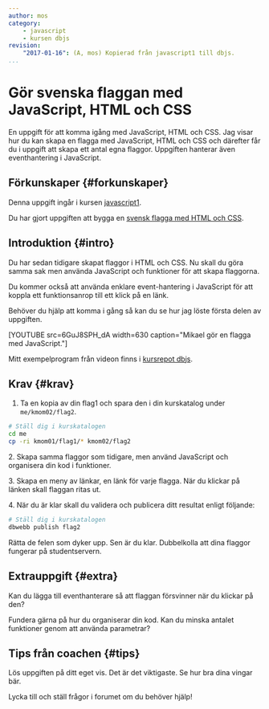```yaml
---
author: mos
category:
    - javascript
    - kursen dbjs
revision:
    "2017-01-16": (A, mos) Kopierad från javascript1 till dbjs.
...
```

Gör svenska flaggan med JavaScript, HTML och CSS
==================================

En uppgift för att komma igång med JavaScript, HTML och CSS. Jag visar hur du kan skapa en flagga med JavaScript, HTML och CSS och därefter får du i uppgift att skapa ett antal egna flaggor. Uppgiften hanterar även eventhantering i JavaScript.

<!--more-->



Förkunskaper {#forkunskaper}
-----------------------

Denna uppgift ingår i kursen [javascript1](kurser/dbjs).

Du har gjort uppgiften att bygga en [svensk flagga med HTML och CSS](uppgift/gor-svenska-flaggan-i-html-och-css-dbjs).



Introduktion {#intro}
-----------------------

Du har sedan tidigare skapat flaggor i HTML och CSS. Nu skall du göra samma sak men använda JavaScript och funktioner för att skapa flaggorna.

Du kommer också att använda enklare event-hantering i JavaScript för att koppla ett funktionsanrop till ett klick på en länk.

Behöver du hjälp att komma i gång så kan du se hur jag löste första delen av uppgiften.

[YOUTUBE src=6GuJ8SPH_dA width=630 caption="Mikael gör en flagga med JavaScript."]

Mitt exempelprogram från videon finns i [kursrepot dbjs](repo/dbjs/example/flag/flag2/).



Krav {#krav}
-----------------------

1. Ta en kopia av din flag1 och spara den i din kurskatalog under `me/kmom02/flag2`.

```bash
# Ställ dig i kurskatalogen
cd me
cp -ri kmom01/flag1/* kmom02/flag2
```

2\. Skapa samma flaggor som tidigare, men använd JavaScript och organisera din kod i funktioner.

3\. Skapa en meny av länkar, en länk för varje flagga. När du klickar på länken skall flaggan ritas ut. 

4\. När du är klar skall du validera och publicera ditt resultat enligt följande:

```bash
# Ställ dig i kurskatalogen
dbwebb publish flag2
```

Rätta de felen som dyker upp. Sen är du klar. Dubbelkolla att dina flaggor fungerar på studentservern.



Extrauppgift {#extra}
-----------------------

Kan du lägga till eventhanterare så att flaggan försvinner när du klickar på den?

Fundera gärna på hur du organiserar din kod. Kan du minska antalet funktioner genom att använda parametrar?



Tips från coachen {#tips}
-----------------------

Lös uppgiften på ditt eget vis. Det är det viktigaste. Se hur bra dina vingar bär.

Lycka till och ställ frågor i forumet om du behöver hjälp!
